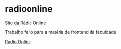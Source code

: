 # radioonline
 Site da Rádio Online

Trabalho feito para a matéria de frontend da faculdade

<a href="https://geraldoblc.github.io/radioonline/index.html">Rádio Online</a>
